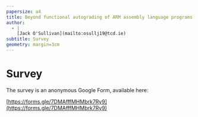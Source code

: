 ```yaml
---
papersize: a4
title: Beyond functional autograding of ARM assembly language programs
author:
  - |
    [Jack O'Sullivan](mailto:osullj19@tcd.ie)
subtitle: Survey
geometry: margin=3cm
---
```


# Survey

The survey is an anonymous Google Form, available here:

[https://forms.gle/7DMAfffMHMbrk7Ry9](https://forms.gle/7DMAfffMHMbrk7Ry9)
